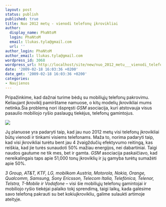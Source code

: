 ```yaml
---
layout: post
status: publish
published: true
title: Nuo 2012 metų - vienodi telefonų įkrovikliai
author:
  display_name: PhaNtoM
  login: PhaNtoM
  email: llukas.tyla@gmail.com
  url: ''
author_login: PhaNtoM
author_email: llukas.tyla@gmail.com
wordpress_id: 3068
wordpress_url: http://localhost/site/new/nuo_2012_metu___vienodi_telefonu_pakrovejai/
date: '2009-02-18 16:03:36 +0200'
date_gmt: '2009-02-18 16:03:36 +0200'
categories:
- Naujienos
---
```

<p>Pripažinkime, kad dažnai turime bėdų su mobiliųjų telefonų pakrovimu. Keliaujant įkroviklį pamirštame namuose, o kitų modelių įkrovikliai mums netinka.Šia problemą nori išspręsti <i>GSM</i> asociacija, kuri atstovauja visus pasaulio mobiliojo ryšio paslaugų tiekėjus, telefonų gamintojus.  </p>
<p><img src="http://www.montrosemobile.com/bin/tac_standard.jpg" /></p>
<p>Jų planuose yra padaryti taip, kad jau nuo 2012 metų visi telefonų įkrovikliai būtų vienodi ir tinkami visiems telefonams. Maža to, norima padaryti taip, kad visi įkrovikliai turėtu bent jau 4 žvaigždučių efektyvumo reitingą, kas reiškia, kad jie turės sunaudoti 50% mažiau energijos, nei dabartiniai. Taigi naudos gautume ne tik mes, bet ir gamta. <i>GSM</i> asociacija paskaičiavo, kad nereikalingais taps apie 51,000 tonų įkroviklių ir jų gamyba turėtų sumažėti apie 50%. </p>
<p><i>3 Group, AT&T, KTF, LG, mobilkom Austria, Motorola, Nokia, Orange, Qualcomm, Samsung, Sony Ericsson, Telecom Italia, Telefónica, Telenor, Telstra, T-Mobile ir Vodafone</i> – visi šie mobiliųjų telefonų gamintojai ir mobiliojo ryšio tiekėjai palaiko tokį sprendimą, taigi laikų, kada galėsime savo telefoną pakrauti su bet kokiuįkrovikliu, galime sulaukti artimoje ateityje.<br /></p>
